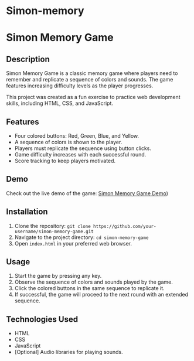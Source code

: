 # Simon-memory
# Simon Memory Game

## Description

Simon Memory Game is a classic memory game where players need to remember and replicate a sequence of colors and sounds. The game features increasing difficulty levels as the player progresses.

This project was created as a fun exercise to practice web development skills, including HTML, CSS, and JavaScript.

## Features

- Four colored buttons: Red, Green, Blue, and Yellow.
- A sequence of colors is shown to the player.
- Players must replicate the sequence using button clicks.
- Game difficulty increases with each successful round.
- Score tracking to keep players motivated.

## Demo

Check out the live demo of the game: [Simon Memory Game Demo](https://smemorygame.netlify.app/))

## Installation

1. Clone the repository: `git clone https://github.com/your-username/simon-memory-game.git`
2. Navigate to the project directory: `cd simon-memory-game`
3. Open `index.html` in your preferred web browser.

## Usage

1. Start the game by pressing any key.
2. Observe the sequence of colors and sounds played by the game.
3. Click the colored buttons in the same sequence to replicate it.
4. If successful, the game will proceed to the next round with an extended sequence.


## Technologies Used

- HTML
- CSS
- JavaScript
- [Optional] Audio libraries for playing sounds.

